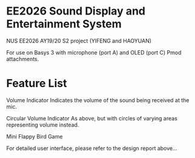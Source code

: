 # EE2026 Sound Display and Entertainment System
NUS EE2026 AY19/20 S2 project (YIFENG and HAOYUAN)

For use on Basys 3 with microphone (port A) and OLED (port C) Pmod attachments.


# Feature List
Volume Indicator
Indicates the volume of the sound being received at the mic.

Circular Volume Indicator
As above, but with circles of varying areas representing volume instead.

Mini Flappy Bird Game

For detailed user interface, please refer to the design report above...
